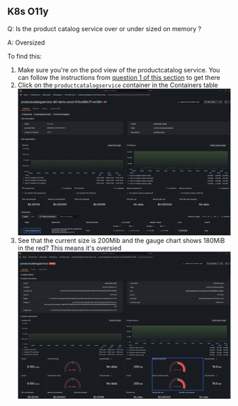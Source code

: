 ## K8s O11y
Q: Is the product catalog service over or under sized on memory ?

A: Oversized

To find this:
1. Make sure you're on the pod view of the productcatalog service. You can follow the instructions from [question 1 of this section](./3.1-k8s-olly.md) to get there
1. Click on the `productcatalogservice` container in the Containers table
![WorkloadMemory](/images/breakout_1/3.4-k8s-olly-1.png)
1. See that the current size is 200Mib and the gauge chart shows 180MiB in the red? This means it's oversied
![WorkloadMemory](/images/breakout_1/3.4-k8s-olly-2.png)
